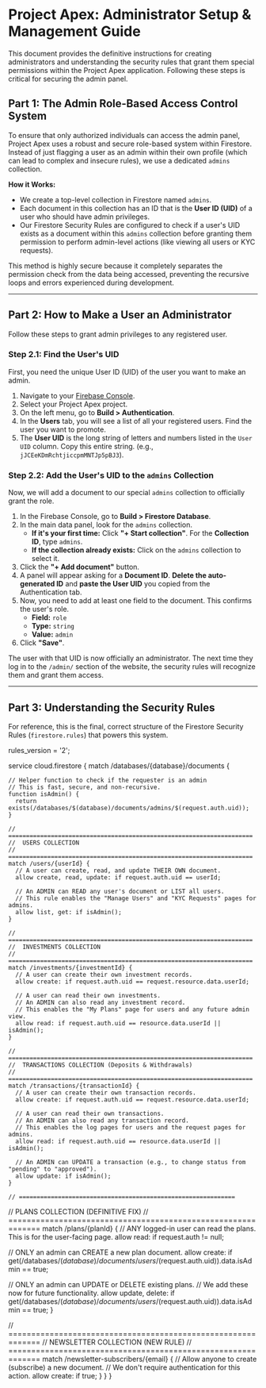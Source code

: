 # Project Apex: Administrator Setup & Management Guide

This document provides the definitive instructions for creating administrators and understanding the security rules that grant them special permissions within the Project Apex application. Following these steps is critical for securing the admin panel.

## Part 1: The Admin Role-Based Access Control System

To ensure that only authorized individuals can access the admin panel, Project Apex uses a robust and secure role-based system within Firestore. Instead of just flagging a user as an admin within their own profile (which can lead to complex and insecure rules), we use a dedicated `admins` collection.

**How it Works:**

- We create a top-level collection in Firestore named `admins`.
- Each document in this collection has an ID that is the **User ID (UID)** of a user who should have admin privileges.
- Our Firestore Security Rules are configured to check if a user's UID exists as a document within this `admins` collection before granting them permission to perform admin-level actions (like viewing all users or KYC requests).

This method is highly secure because it completely separates the permission check from the data being accessed, preventing the recursive loops and errors experienced during development.

---

## Part 2: How to Make a User an Administrator

Follow these steps to grant admin privileges to any registered user.

### Step 2.1: Find the User's UID

First, you need the unique User ID (UID) of the user you want to make an admin.

1.  Navigate to your [Firebase Console](https://console.firebase.google.com/).
2.  Select your Project Apex project.
3.  On the left menu, go to **Build > Authentication**.
4.  In the **Users** tab, you will see a list of all your registered users. Find the user you want to promote.
5.  The **User UID** is the long string of letters and numbers listed in the `User UID` column. Copy this entire string. (e.g., `jJCEeKDmRchtjiccpmMNTJp5pBJ3`).

### Step 2.2: Add the User's UID to the `admins` Collection

Now, we will add a document to our special `admins` collection to officially grant the role.

1.  In the Firebase Console, go to **Build > Firestore Database**.
2.  In the main data panel, look for the `admins` collection.
    - **If it's your first time:** Click **"+ Start collection"**. For the **Collection ID**, type `admins`.
    - **If the collection already exists:** Click on the `admins` collection to select it.
3.  Click the **"+ Add document"** button.
4.  A panel will appear asking for a **Document ID**. **Delete the auto-generated ID** and **paste the User UID** you copied from the Authentication tab.
5.  Now, you need to add at least one field to the document. This confirms the user's role.
    - **Field:** `role`
    - **Type:** `string`
    - **Value:** `admin`
6.  Click **"Save"**.

The user with that UID is now officially an administrator. The next time they log in to the `/admin/` section of the website, the security rules will recognize them and grant them access.

---

## Part 3: Understanding the Security Rules

For reference, this is the final, correct structure of the Firestore Security Rules (`firestore.rules`) that powers this system.

<!-- ============================== -->
<!-- rules_version = '2';

service cloud.firestore {
match /databases/{database}/documents { -->
  <!-- ==================================== -->

rules_version = '2';

service cloud.firestore {
match /databases/{database}/documents {

    // Helper function to check if the requester is an admin
    // This is fast, secure, and non-recursive.
    function isAdmin() {
      return exists(/databases/$(database)/documents/admins/$(request.auth.uid));
    }

    // =====================================================================
    //  USERS COLLECTION
    // =====================================================================
    match /users/{userId} {
      // A user can create, read, and update THEIR OWN document.
      allow create, read, update: if request.auth.uid == userId;

      // An ADMIN can READ any user's document or LIST all users.
      // This rule enables the "Manage Users" and "KYC Requests" pages for admins.
      allow list, get: if isAdmin();
    }

    // =====================================================================
    //  INVESTMENTS COLLECTION
    // =====================================================================
    match /investments/{investmentId} {
      // A user can create their own investment records.
      allow create: if request.auth.uid == request.resource.data.userId;

      // A user can read their own investments.
      // An ADMIN can also read any investment record.
      // This enables the "My Plans" page for users and any future admin view.
      allow read: if request.auth.uid == resource.data.userId || isAdmin();
    }

    // =====================================================================
    //  TRANSACTIONS COLLECTION (Deposits & Withdrawals)
    // =====================================================================
    match /transactions/{transactionId} {
      // A user can create their own transaction records.
      allow create: if request.auth.uid == request.resource.data.userId;

      // A user can read their own transactions.
      // An ADMIN can also read any transaction record.
      // This enables the log pages for users and the request pages for admins.
      allow read: if request.auth.uid == resource.data.userId || isAdmin();

      // An ADMIN can UPDATE a transaction (e.g., to change status from "pending" to "approved").
      allow update: if isAdmin();
    }

    // =============================================================

// PLANS COLLECTION (DEFINITIVE FIX)
// =============================================================
match /plans/{planId} {
// ANY logged-in user can read the plans. This is for the user-facing page.
allow read: if request.auth != null;

// ONLY an admin can CREATE a new plan document.
allow create: if get(/databases/$(database)/documents/users/$(request.auth.uid)).data.isAdmin == true;

// ONLY an admin can UPDATE or DELETE existing plans.
// We add these now for future functionality.
allow update, delete: if get(/databases/$(database)/documents/users/$(request.auth.uid)).data.isAdmin == true;
}

// =============================================================
// NEWSLETTER COLLECTION (NEW RULE)
// =============================================================
match /newsletter-subscribers/{email} {
// Allow anyone to create (subscribe) a new document.
// We don't require authentication for this action.
allow create: if true;
}
}
}
